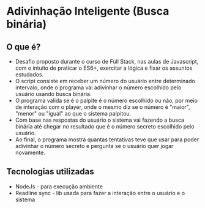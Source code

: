 # Adivinhação Inteligente (Busca binária)
## O que é?
- Desafio proposto durante o curso de Full Stack, nas aulas de Javascript, com o intuito de praticar o ES6+, exercitar a lógica e fixar os assuntos estudados.
- O script consiste em receber um número do usuário entre determinado intervalo, onde o programa vai adivinhar o número escolhido pelo usuário usando busca binária.
- O programa valida se é o palpite é o número escolhido ou não, por meio de interação com o player, onde o mesmo diz se o número é "maior", "menor" ou "igual" ao que o sistema palpitou.
- Com base nas respostas do usuário o sistema vai fazendo a busca binária até chegar no resultado que é o número secreto escolhido pelo usuário.
- Ao final, o programa mostra quantas tentativas teve que usar para poder adivinhar o número secreto e pergunta se o usuário quer jogar novamente.

## Tecnologias utilizadas
- NodeJs - para execução ambiente
- Readline sync - lib usada para fazer a interação entre o usuário e o sistema
